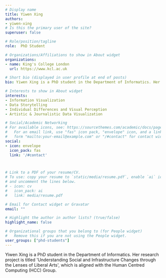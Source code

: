 ```yaml
---
# Display name
title: Yiwen Xing
authors:
- yiwen-xing
# Is this the primary user of the site?
superuser: false

# Role/position/tagline
role:  PhD Student

# Organizations/Affiliations to show in About widget
organizations:
- name: King's College London
  url: https://www.kcl.ac.uk

# Short bio (displayed in user profile at end of posts)
bio: Yiwen Xing is a PhD student in the Department of Informatics. Her research project is titled 'Understanding Social and Infrastructure Changes through the Lenses of Liberal Arts', which is aligned with the Human Centred Computing (HCC) Group.

# Interests to show in About widget
interests:
- Information Visualization
- Data Storytelling
- Individual Differences and Visual Perception
- Artistic & Journalistic Data Visualization

# Social/Academic Networking
# For available icons, see: https://sourcethemes.com/academic/docs/page-builder/#icons
#   For an email link, use "fas" icon pack, "envelope" icon, and a link in the
#   form "mailto:your-email@example.com" or "/#contact" for contact widget.
social:
- icon: envelope
  icon_pack: fas
  link: '/#contact'



# Link to a PDF of your resume/CV.
# To use: copy your resume to `static/media/resume.pdf`, enable `ai` icons in `params.toml`, 
# and uncomment the lines below.
# - icon: cv
#   icon_pack: ai
#   link: media/resume.pdf

# Email for Contact widget or Gravatar
email: ""

# Highlight the author in author lists? (true/false)
highlight_name: false

# Organizational groups that you belong to (for People widget)
#   Remove this if you are not using the People widget.
user_groups: ["phd-students"]
---
```


Yiwen Xing is a PhD student in the Department of Informatics. Her research project is titled 'Understanding Social and Infrastructure Changes through the Lenses of Liberal Arts', which is aligned with the Human Centred Computing (HCC) Group.


